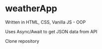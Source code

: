 # weatherApp

Written in HTML, CSS, Vanilla JS - OOP

Uses Async/Await to get JSON data from API

Clone repository 
